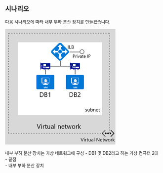 ## 시나리오

다음 시나리오에 따라 내부 부하 분산 장치를 만들겠습니다.

![이미지 설명](./media/load-balancer-get-started-ilb-scenario-include/figure1.png)

내부 부하 분산 장치는 가상 네트워크에 구성 - DB1 및 DB2라고 하는 가상 컴퓨터 2대<BR> - 끝점 <BR> - 내부 부하 분산 장치<BR>

<!---HONumber=AcomDC_1223_2015-->
